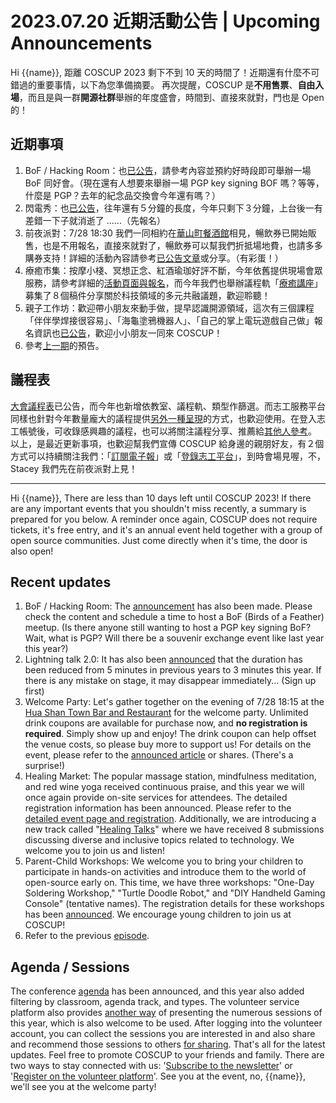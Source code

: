 # 2023.07.20 近期活動公告 | Upcoming Announcements

Hi {{name}},
距離 COSCUP 2023 剩下不到 10 天的時間了！近期還有什麼不可錯過的重要事情，以下為您準備摘要。
再次提醒，COSCUP 是**不用售票**、**自由入場**，而且是與一群**開源社群**舉辦的年度盛會，時間到、直接來就對，門也是 Open 的！

## 近期事項

1. BoF / Hacking Room：也[已公告](https://blog.coscup.org/2023/07/coscup-2023-bof-hacking-room.html?utm_source=newsletter&utm_medium=email&utm_campaign=advance_notice_230720)，請參考內容並預約好時段即可舉辦一場 BoF 同好會。（現在還有人想要來舉辦一場 PGP key signing BOF 嗎？等等，什麼是 PGP？去年的紀念品交換會今年還有嗎？）
2. 閃電秀：也[已公告](https://blog.coscup.org/2023/07/coscup-lightning-talk-20.html?utm_source=newsletter&utm_medium=email&utm_campaign=advance_notice_230720)，往年還有５分鐘的長度，今年只剩下３分鐘，上台後一有差錯一下子就消逝了 ......（先報名）
3. 前夜派對：7/28 18:30 我們一同相約在[華山町餐酒館](https://www.google.com/maps/search/%E8%8F%AF%E5%B1%B1%E7%94%BA%E9%A4%90%E9%85%92%E9%A4%A8)相見，暢飲券已開始販售，也是不用報名，直接來就對了，暢飲券可以幫我們折抵場地費，也請多多購券支持！詳細的活動內容請參考[已公告文章](https://blog.coscup.org/2023/07/welcome-party-20230728-1815-2130-utc8.html?utm_source=newsletter&utm_medium=email&utm_campaign=advance_notice_230720)或分享。（有彩蛋！）
4. 療癒市集：按摩小棧、冥想正念、紅酒瑜珈好評不斷，今年依舊提供現場會眾服務，請參考詳細的[活動頁面與報名](https://blog.coscup.org/2023/07/introducing-healing-market-with-yoga.html?utm_source=newsletter&utm_medium=email&utm_campaign=advance_notice_230720)，而今年我們也舉辦議程軌「[療癒講座](https://volunteer.coscup.org/schedule/2023/talks/5133e/%E7%A7%91%E6%8A%80%E9%A0%98%E5%9F%9F%E7%9A%84%E5%A4%9A%E5%85%83%E5%85%B1%E8%9E%8D+-+%E7%99%82%E7%99%92%E8%AC%9B%E5%BA%A7?utm_source=newsletter&utm_medium=email&utm_campaign=advance_notice_230720)」募集了８個稿件分享關於科技領域的多元共融議題，歡迎聆聽！
5. 親子工作坊：歡迎帶小朋友來動手做，提早認識開源領域，這次有三個課程「伴伴學焊接很容易」、「海龜塗鴉機器人」、「自己的掌上電玩遊戲自己做」報名資訊也[已公告](https://blog.coscup.org/2023/07/parent-child-workshops.html?utm_source=newsletter&utm_medium=email&utm_campaign=advance_notice_230720)，歡迎小小朋友一同來 COSCUP！
6. 參考[上一期](https://blog.coscup.org/2023/07/20230708-upcoming-announcements.html?utm_source=newsletter&utm_medium=email&utm_campaign=advance_notice_230720)的預告。

## 議程表

[大會議程表](https://coscup.org/2023/zh-TW/session?utm_source=newsletter&utm_medium=email&utm_campaign=advance_notice_230720)已公告，而今年也新增依教室、議程軌、類型作篩選。而志工服務平台同樣也針對今年數量龐大的議程提供[另外一種呈現](https://volunteer.coscup.org/schedule/2023?utm_source=newsletter&utm_medium=email&utm_campaign=advance_notice_230720)的方式，也歡迎使用。在登入志工帳號後，可收錄感興趣的議程，也可以將關注議程分享、推薦給[其他人參考](https://volunteer.coscup.org/schedule/2023/talks/fav/share/e519da5c-13dc-4049-891b-92583d5cc773?utm_source=newsletter&utm_medium=email&utm_campaign=advance_notice_230720)。
以上，是最近更新事項，也歡迎幫我們宣傳 COSCUP 給身邊的親朋好友，有２個方式可以持續關注我們：「[訂閱電子報](https://secretary.coscup.org/subscribe/coscup?utm_source=newsletter&utm_medium=email&utm_campaign=advance_notice_230720)」或「[登錄志工平台](https://volunteer.coscup.org/?utm_source=newsletter&utm_medium=email&utm_campaign=advance_notice_230720)」，到時會場見喔，不，Stacey 我們先在前夜派對上見！

---

Hi {{name}},
There are less than 10 days left until COSCUP 2023! If there are any important events that you shouldn't miss recently, a summary is prepared for you below.
A reminder once again, COSCUP does not require tickets, it's free entry, and it's an annual event held together with a group of open source communities. Just come directly when it's time, the door is also open!

## Recent updates

1. BoF / Hacking Room: The [announcement](https://blog.coscup.org/2023/07/coscup-2023-bof-hacking-room.html?utm_source=newsletter&utm_medium=email&utm_campaign=advance_notice_230720) has also been made. Please check the content and schedule a time to host a BoF (Birds of a Feather) meetup. (Is there anyone still wanting to host a PGP key signing BoF? Wait, what is PGP? Will there be a souvenir exchange event like last year this year?)
2. Lightning talk 2.0: It has also been [announced](https://blog.coscup.org/2023/07/coscup-lightning-talk-20.html?utm_source=newsletter&utm_medium=email&utm_campaign=advance_notice_230720) that the duration has been reduced from 5 minutes in previous years to 3 minutes this year. If there is any mistake on stage, it may disappear immediately... (Sign up first)
3. Welcome Party: Let's gather together on the evening of 7/28 18:15 at the [Hua Shan Town Bar and Restaurant](https://www.google.com/maps/search/%E8%8F%AF%E5%B1%B1%E7%94%BA%E9%A4%90%E9%85%92%E9%A4%A8) for the welcome party. Unlimited drink coupons are available for purchase now, and **no registration is required**. Simply show up and enjoy! The drink coupon can help offset the venue costs, so please buy more to support us! For details on the event, please refer to the [announced article](https://blog.coscup.org/2023/07/welcome-party-20230728-1815-2130-utc8.html?utm_source=newsletter&utm_medium=email&utm_campaign=advance_notice_230720) or shares. (There's a surprise!)
4. Healing Market: The popular massage station, mindfulness meditation, and red wine yoga received continuous praise, and this year we will once again provide on-site services for attendees. The detailed registration information has been announced. Please refer to the [detailed event page and registration](https://blog.coscup.org/2023/07/introducing-healing-market-with-yoga.html?utm_source=newsletter&utm_medium=email&utm_campaign=advance_notice_230720). Additionally, we are introducing a new track called "[Healing Talks](https://volunteer.coscup.org/schedule/2023/talks/5133e/%E7%A7%91%E6%8A%80%E9%A0%98%E5%9F%9F%E7%9A%84%E5%A4%9A%E5%85%83%E5%85%B1%E8%9E%8D+-+%E7%99%82%E7%99%92%E8%AC%9B%E5%BA%A7?utm_source=newsletter&utm_medium=email&utm_campaign=advance_notice_230720)" where we have received 8 submissions discussing diverse and inclusive topics related to technology. We welcome you to join us and listen!
5. Parent-Child Workshops: We welcome you to bring your children to participate in hands-on activities and introduce them to the world of open-source early on. This time, we have three workshops: "One-Day Soldering Workshop," "Turtle Doodle Robot," and "DIY Handheld Gaming Console" (tentative names). The registration details for these workshops has been [announced](https://blog.coscup.org/2023/07/parent-child-workshops.html?utm_source=newsletter&utm_medium=email&utm_campaign=advance_notice_230720). We encourage young children to join us at COSCUP!
6. Refer to the previous [episode](https://blog.coscup.org/2023/07/20230708-upcoming-announcements.html?utm_source=newsletter&utm_medium=email&utm_campaign=advance_notice_230720).

## Agenda / Sessions

The conference [agenda](https://coscup.org/2023/zh-TW/session?utm_source=newsletter&utm_medium=email&utm_campaign=advance_notice_230720) has been announced, and this year also added filtering by classroom, agenda track, and types. The volunteer service platform also provides [another way](https://volunteer.coscup.org/schedule/2023?utm_source=newsletter&utm_medium=email&utm_campaign=advance_notice_230720) of presenting the numerous sessions of this year, which is also welcome to be used. After logging into the volunteer account, you can collect the sessions you are interested in and also share and recommend those sessions to others [for sharing](https://volunteer.coscup.org/schedule/2023/talks/fav/share/e519da5c-13dc-4049-891b-92583d5cc773?utm_source=newsletter&utm_medium=email&utm_campaign=advance_notice_230720).
That's all for the latest updates. Feel free to promote COSCUP to your friends and family. There are two ways to stay connected with us: '[Subscribe to the newsletter](https://secretary.coscup.org/subscribe/coscup?utm_source=newsletter&utm_medium=email&utm_campaign=advance_notice_230720)' or '[Register on the volunteer platform](https://volunteer.coscup.org/?utm_source=newsletter&utm_medium=email&utm_campaign=advance_notice_230720)'. See you at the event, no, {{name}}, we'll see you at the welcome party!
